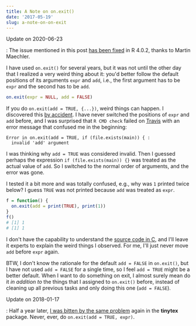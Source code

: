 ```yaml
---
title: A Note on on.exit()
date: '2017-05-19'
slug: a-note-on-on-exit
---
```


Update on 2020-06-23

:   The issue mentioned in this post [has been fixed](https://github.com/wch/r-source/commit/5bd6e3ce) in R 4.0.2, thanks to Martin Maechler.

I have used `on.exit()` for several years, but it was not until the other day that I realized a very weird thing about it: you'd better follow the default positions of its arguments `expr` and `add`, i.e., the first argument has to be `expr` and the second has to be `add`.

```r
on.exit(expr = NULL, add = FALSE)
```

If you do `on.exit(add = TRUE, {...})`, weird things can happen. I discovered this [by accident](https://github.com/rstudio/bookdown/commit/1f77a3e4ab). I have never switched the positions of `expr` and `add` before, and I was surprised that `R CMD check` failed on [Travis](https://travis-ci.org/rstudio/bookdown/builds/233076842) with an error message that confused me in the beginning:

```
Error in on.exit(add = TRUE, if (file.exists(main)) { : 
  invalid 'add' argument
```

I was thinking why `add = TRUE` was considered invalid. Then I guessed perhaps the expression `if (file.exists(main)) {}` was treated as the actual value of `add`. So I switched to the normal order of arguments, and the error was gone.

I tested it a bit more and was totally confused, e.g., why was `1` printed twice below? I guess `TRUE` was not printed because `add` was treated as `expr`.

```r
f = function() {
  on.exit(add = print(TRUE), print(1))
}
f()
# [1] 1
# [1] 1
```

I don't have the capability to understand the [source code in C](https://github.com/wch/r-source/blob/a7356bf91b/src/main/builtin.c#L131-L186), and I'll leave it experts to explain the weird things I observed. For me, I'll just never move `add` before `expr` again.

BTW, I don't know the rationale for the default `add = FALSE` in `on.exit()`, but I have not used `add = FALSE` for a single time, so I feel `add = TRUE` might be a better default. When I want to do something on exit, I almost surely mean do it _in addition to_ the things that I assigned to `on.exit()` before, instead of cleaning up all previous tasks and only doing this one (`add = FALSE`).

Update on 2018-01-17

:   Half a year later, [I was bitten by the same problem](https://github.com/rstudio/tinytex/issues/12) again in the **tinytex** package. Never, ever, do `on.exit(add = TRUE, expr)`.
